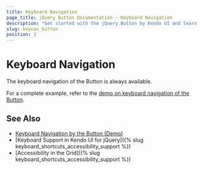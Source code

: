 ```yaml
---
title: Keyboard Navigation
page_title: jQuery Button Documentation - Keyboard Navigation
description: "Get started with the jQuery Button by Kendo UI and learn about the accessibility support it provides through its keyboard navigation functionality."
slug: keynav_button
position: 2
---
```


# Keyboard Navigation

The keyboard navigation of the Button is always available.

For a complete example, refer to the [demo on keyboard navigation of the Button](https://demos.telerik.com/kendo-ui/button/keyboard-navigation).

## See Also

* [Keyboard Navigation by the Button (Demo)](https://demos.telerik.com/kendo-ui/button/keyboard-navigation)
* [Keyboard Support in Kendo UI for jQuery]({% slug keyboard_shortcuts_accessibility_support %})
* [Accessibility in the Grid]({% slug keyboard_shortcuts_accessibility_support %})
